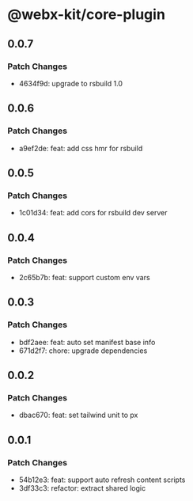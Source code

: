 # @webx-kit/core-plugin

## 0.0.7

### Patch Changes

- 4634f9d: upgrade to rsbuild 1.0

## 0.0.6

### Patch Changes

- a9ef2de: feat: add css hmr for rsbuild

## 0.0.5

### Patch Changes

- 1c01d34: feat: add cors for rsbuild dev server

## 0.0.4

### Patch Changes

- 2c65b7b: feat: support custom env vars

## 0.0.3

### Patch Changes

- bdf2aee: feat: auto set manifest base info
- 671d2f7: chore: upgrade dependencies

## 0.0.2

### Patch Changes

- dbac670: feat: set tailwind unit to px

## 0.0.1

### Patch Changes

- 54b12e3: feat: support auto refresh content scripts
- 3df33c3: refactor: extract shared logic
